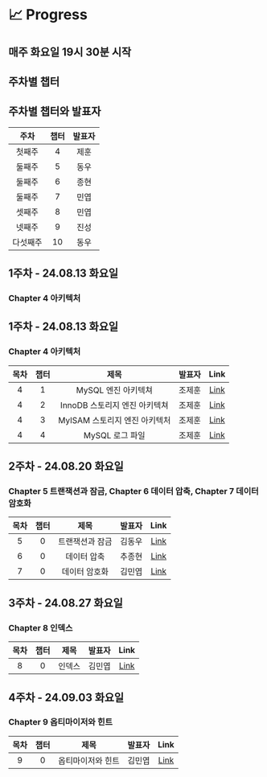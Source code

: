 # 📈 Progress

## 매주 화요일 19시 30분 시작




## 주차별 챕터
## 주차별 챕터와 발표자
| 주차   | 챕터      | 발표자  |
|:------:|:---------:|:-------:|
| 첫째주 | 4         | 제훈    |
| 둘째주 | 5         | 동우    |
| 둘째주 | 6         | 종현    |
| 둘째주 | 7         | 민엽    |
| 셋째주 | 8         | 민엽    |
| 넷째주 | 9         | 진성    |
| 다섯째주 | 10      | 동우    |

## 1주차 - 24.08.13 화요일
### Chapter 4 아키텍처


## 1주차 - 24.08.13 화요일
### Chapter 4 아키텍처

| 목차 | 챕터 |         제목          | 발표자 |                        Link                        |
|:--:|:--:|:-------------------:|:---:|:--------------------------------------------------:|
| 4  | 1  |    MySQL 엔진 아키텍쳐    | 조제훈 |    [Link](week1/jehun/4-1아키텍처_MySQL_엔진_아키텍처.md)    |
| 4  | 2  | InnoDB 스토리지 엔진 아키텍쳐 | 조제훈 | [Link](week1/jehun/4-2아키텍처_InnoDB_스토리지_엔진_아키텍처.md) |
| 4  | 3  | MyISAM 스토리지 엔진 아키텍처 | 조제훈 |    [Link](week1/jehun/4-3아키텍처_MyISAM_스토리지_엔진_아키텍처.md)    |
| 4  | 4  |     MySQL 로그 파일     | 조제훈 |        [Link](week1/jehun/4-4아키텍처_MySQL_로그_파일.md)        |


## 2주차 - 24.08.20 화요일
### Chapter 5 트랜잭션과 잠금, Chapter 6 데이터 압축, Chapter 7 데이터 암호화

| 목차 | 챕터 |     제목      | 발표자  |                   Link                   |
|:--:|:--:|:-----------:|:---:|:----------------------------------------:|
|  5  |  0  | 트랜잭션과 잠금 | 김동우  | [Link](week2/chapter5/dongwoo/트랜잭션과_잠금)  |
|  6  |  0  |  데이터 압축   | 추종현  |                 [Link]()                 |
|  7  |  0  |  데이터 암호화  | 김민엽  | [Link](week2/chapter7/minyeob/7.데이터_암호화) |


## 3주차 - 24.08.27 화요일
### Chapter 8 인덱스

| 목차 | 챕터 | 제목  | 발표자 |                     Link                      |
|:--:|:--:|:---:|:---:|:---------------------------------------------:|
| 8  | 0  | 인덱스 | 김민엽 |                   [Link](week3/chapter8/8.인덱스)                    |


## 4주차 - 24.09.03 화요일
### Chapter 9 옵티마이저와 힌트

| 목차 | 챕터 |    제목     | 발표자 |             Link             |
|:--:|:--:|:---------:|:---:|:----------------------------:|
| 9  | 0  | 옵티마이저와 힌트 | 김민엽 | [Link]() |
